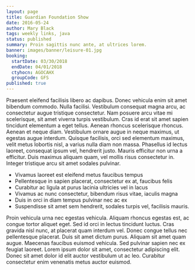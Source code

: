 ```yaml
---
layout: page
title: Guardian Foundation Show
date: 2016-05-24
author: Mary Black
tags: weekly links, java
status: published
summary: Proin sagittis nunc ante, at ultrices lorem.
banner: images/banner/leisure-01.jpg
booking:
  startDate: 03/30/2018
  endDate: 04/01/2018
  ctyhocn: AGOCAHX
  groupCode: GFS
published: true
---
```

Praesent eleifend facilisis libero ac dapibus. Donec vehicula enim sit amet bibendum commodo. Nulla facilisi. Vestibulum consequat magna arcu, ac consectetur augue tristique consectetur. Nam posuere arcu vitae mi scelerisque, sit amet viverra turpis vestibulum. Cras id erat sit amet sapien tincidunt elementum a eget tellus. Aenean rhoncus scelerisque rhoncus. Aenean et neque diam. Vestibulum ornare augue in neque maximus, ut egestas augue interdum. Quisque facilisis, orci sed elementum maximus, velit metus lobortis nisl, a varius nulla diam non massa. Phasellus id lectus laoreet, consequat ipsum vel, hendrerit justo. Mauris efficitur non urna a efficitur. Duis maximus aliquam quam, vel mollis risus consectetur in. Integer tristique arcu sit amet sodales pulvinar.

* Vivamus laoreet est eleifend metus faucibus tempus
* Pellentesque in sapien placerat, consectetur ex at, faucibus felis
* Curabitur ac ligula at purus lacinia ultricies vel in lacus
* Vivamus ac nunc consectetur, bibendum risus vitae, iaculis magna
* Duis in orci in diam tempus pulvinar nec ac ex
* Suspendisse sit amet sem hendrerit, sodales turpis vel, facilisis mauris.

Proin vehicula urna nec egestas vehicula. Aliquam rhoncus egestas est, ac congue tortor aliquet eget. Sed id orci in lectus tincidunt luctus. Cras gravida nisl nunc, at placerat quam interdum vel. Donec congue tellus nec pellentesque placerat. Duis sit amet dictum purus. Aliquam sit amet quam augue. Maecenas faucibus euismod vehicula. Sed pulvinar sapien nec ex feugiat laoreet. Lorem ipsum dolor sit amet, consectetur adipiscing elit. Donec sit amet dolor id elit auctor vestibulum ut ac leo. Curabitur consectetur enim venenatis metus auctor euismod.
